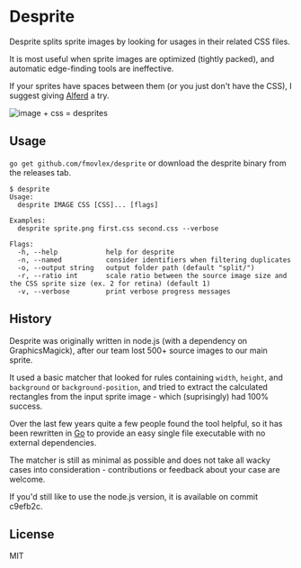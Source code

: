 # Desprite

Desprite splits sprite images by looking for usages in their related CSS files.

It is most useful when sprite images are optimized (tightly packed), and automatic edge-finding tools are ineffective.

If your sprites have spaces between them (or you just don't have the CSS), I suggest giving [Alferd](https://github.com/ForkandBeard/Alferd-Spritesheet-Unpacker) a try. 

![image + css = desprites](http://i.imgur.com/Jn0xJwH.png)

## Usage

`go get github.com/fmovlex/desprite` or download the desprite binary from the releases tab.

```
$ desprite
Usage:
  desprite IMAGE CSS [CSS]... [flags]

Examples:
  desprite sprite.png first.css second.css --verbose

Flags:
  -h, --help            help for desprite
  -n, --named           consider identifiers when filtering duplicates
  -o, --output string   output folder path (default "split/")
  -r, --ratio int       scale ratio between the source image size and the CSS sprite size (ex. 2 for retina) (default 1)
  -v, --verbose         print verbose progress messages
```

## History

Desprite was originally written in node.js (with a dependency on GraphicsMagick), after our team lost 500+ source images to our main sprite.

It used a basic matcher that looked for rules containing `width`, `height`, and `background` or `background-position`, and tried to extract the calculated rectangles from the input sprite image - which (suprisingly) had 100% success.

Over the last few years quite a few people found the tool helpful, so it has been rewritten in [Go](https://golang.org/) to provide an easy single file executable with no external dependencies.

The matcher is still as minimal as possible and does not take all wacky cases into consideration - contributions or feedback about your case are welcome.

If you'd still like to use the node.js version, it is available on commit c9efb2c.

## License

MIT